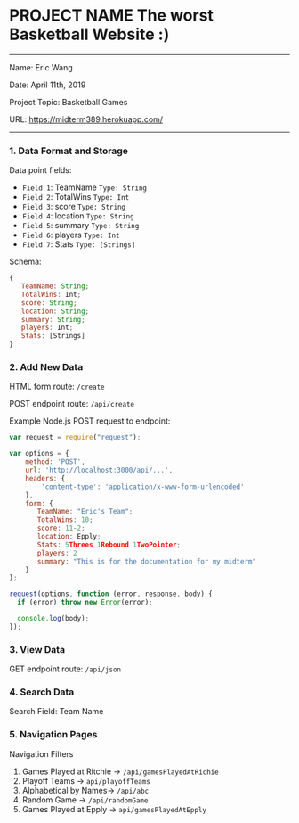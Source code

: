
# PROJECT NAME The worst Basketball Website :) 

---

Name: Eric Wang

Date: April 11th, 2019 

Project Topic: Basketball Games

URL: https://midterm389.herokuapp.com/

---


### 1. Data Format and Storage

Data point fields:
- `Field 1`: TeamName    `Type: String` 
- `Field 2`: TotalWins   `Type: Int `
- `Field 3`: score       `Type: String` 
- `Field 4`: location    `Type: String` 
- `Field 5`: summary     `Type: String ` 
- `Field 6`: players     `Type: Int` 
- `Field 7`: Stats       `Type: [Strings]` 

Schema:
```javascript
{
   TeamName: String;
   TotalWins: Int;
   score: String;
   location: String;
   summary: String;
   players: Int;
   Stats: [Strings]
}
```

### 2. Add New Data

HTML form route: `/create`

POST endpoint route: `/api/create`

Example Node.js POST request to endpoint: 
```javascript
var request = require("request");

var options = { 
    method: 'POST',
    url: 'http://localhost:3000/api/...',
    headers: { 
        'content-type': 'application/x-www-form-urlencoded' 
    },
    form: { 
       TeamName: "Eric's Team";
       TotalWins: 10;
       score: 11-2;
       location: Epply;
       Stats: 5Threes 1Rebound 1TwoPointer;
       players: 2 
       summary: "This is for the documentation for my midterm"
    } 
};

request(options, function (error, response, body) {
  if (error) throw new Error(error);

  console.log(body);
});
```

### 3. View Data

GET endpoint route: `/api/json`

### 4. Search Data

Search Field: Team Name

### 5. Navigation Pages

Navigation Filters
1. Games Played at Ritchie -> `/api/gamesPlayedAtRichie`
2. Playoff Teams -> `api/playoffTeams`
3. Alphabetical by Names-> `/api/abc`
4. Random Game -> `/api/randomGame`
5. Games Played at Epply -> `api/gamesPlayedAtEpply`

